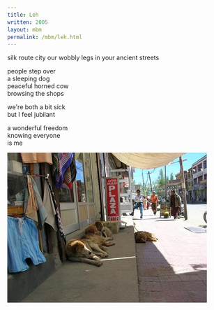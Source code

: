 ```yaml
---
title: Leh
written: 2005
layout: mbm
permalink: /mbm/leh.html
---
```


<div class="poem">
silk route city  
our wobbly legs  
in your ancient streets
   
people step over  
a sleeping dog  
peaceful horned cow  
browsing the shops
 
we're both a bit sick  
but I feel jubilant
 
a wonderful freedom  
knowing everyone  
is me
</div>

!["Leh dogs"](/assets/images/pilg1/lehdogs.jpg "Leh dogs")
